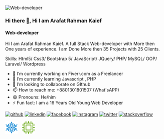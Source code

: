 ![Web-developer](https://scontent.fcla4-1.fna.fbcdn.net/v/t39.30808-6/301179775_162223193058012_5702256257876726968_n.png?stp=dst-png_s960x960&_nc_cat=109&ccb=1-7&_nc_sid=e3f864&_nc_ohc=XrVv1UBtS-AAX8rktQD&_nc_ht=scontent.fcla4-1.fna&oh=00_AT93MT8m7fdmpVMqaCtly6-VBhDTizOwkSMXRVu6py9_Jg&oe=630D8F71)
### Hi there 👋, Hi I am Arafat Rahman Kaief 
#### Web-developer


Hi I am Arafat Rahman Kaief. A full Stack Web-developer with More then One years of experience. I am Done More then 35 Projects with 25 Clients. 

Skills: Html5/ Css3/ Bootstrap 5/ JavaScript/ JQuery/ PHP/ MySQL/ OOP/ Laravel/ Wordpress  

- 🔭 I’m currently working on Fiverr.com as a Freelancer  
- 🌱 I’m currently learning Javascript , PHP 
- 👯 I’m looking to collaborate on GIthub 
- 📫 How to reach me: +8801301801507 (What'sAPP)  
- 😄 Pronouns: He/him 
- ⚡ Fun fact: I am a 16 Years Old Young Web Developer 


[<img src='https://cdn.jsdelivr.net/npm/simple-icons@3.0.1/icons/github.svg' alt='github' height='40'>](https://github.com/https://github.com/developerkaief)  [<img src='https://cdn.jsdelivr.net/npm/simple-icons@3.0.1/icons/linkedin.svg' alt='linkedin' height='40'>](https://www.linkedin.com/in/https://www.linkedin.com/in/developerkaief//)  [<img src='https://cdn.jsdelivr.net/npm/simple-icons@3.0.1/icons/facebook.svg' alt='facebook' height='40'>](https://www.facebook.com/https://www.facebook.com/developerkaief1/)  [<img src='https://cdn.jsdelivr.net/npm/simple-icons@3.0.1/icons/instagram.svg' alt='instagram' height='40'>](https://www.instagram.com/https://www.instagram.com/developerkaief//)  [<img src='https://cdn.jsdelivr.net/npm/simple-icons@3.0.1/icons/twitter.svg' alt='twitter' height='40'>](https://twitter.com/https://mobile.twitter.com/developerkaief)  [<img src='https://cdn.jsdelivr.net/npm/simple-icons@3.0.1/icons/stackoverflow.svg' alt='stackoverflow' height='40'>](https://stackoverflow.com/users/https://stackoverflow.com/users/15761137/developerkaief)  

<a href='https://archiveprogram.github.com/'><img src='https://raw.githubusercontent.com/acervenky/animated-github-badges/master/assets/acbadge.gif' width='40' height='40'></a> <a href='https://docs.github.com/en/developers'><img src='https://raw.githubusercontent.com/acervenky/animated-github-badges/master/assets/devbadge.gif' width='40' height='40'></a> 

